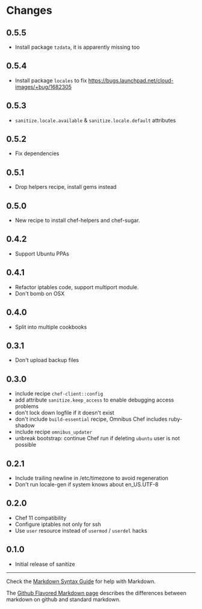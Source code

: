 Changes
=======

0.5.5
-----
* Install package `tzdata`, it is apparently missing too

0.5.4
-----
* Install package `locales` to fix https://bugs.launchpad.net/cloud-images/+bug/1682305

0.5.3
-----
* `sanitize.locale.available` & `sanitize.locale.default` attributes

0.5.2
-----
* Fix dependencies

0.5.1
-----
* Drop helpers recipe, install gems instead

0.5.0
-----
* New recipe to install chef-helpers and chef-sugar.

0.4.2
-----
* Support Ubuntu PPAs

0.4.1
-----
* Refactor iptables code, support multiport module.
* Don't bomb on OSX

0.4.0
-----
* Split into multiple cookbooks

0.3.1
-----
* Don't upload backup files

0.3.0
-----
* include recipe `chef-client::config`
* add attribute `sanitize.keep_access` to enable debugging access
  problems
* don't lock down logfile if it doesn't exist
* don't include `build-essential` recipe, Omnibus Chef includes
  ruby-shadow
* include recipe `omnibus_updater`
* unbreak bootstrap: continue Chef run if deleting `ubuntu` user is not possible

0.2.1
-----
* Include trailing newline in /etc/timezone to avoid regeneration
* Don't run locale-gen if system knows about en_US.UTF-8

0.2.0
-----
* Chef 11 compatibility
* Configure iptables not only for ssh
* Use `user` resource instead of `usermod` / `userdel` hacks

0.1.0
-----
* Initial release of sanitize

- - - 
Check the [Markdown Syntax Guide](http://daringfireball.net/projects/markdown/syntax) for help with Markdown.

The [Github Flavored Markdown page](http://github.github.com/github-flavored-markdown/) describes the differences between markdown on github and standard markdown.
